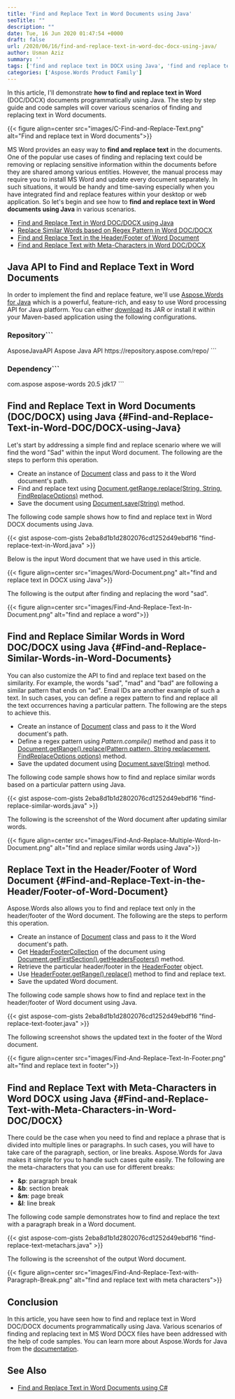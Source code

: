 ```yaml
---
title: 'Find and Replace Text in Word Documents using Java'
seoTitle: ""
description: ""
date: Tue, 16 Jun 2020 01:47:54 +0000
draft: false
url: /2020/06/16/find-and-replace-text-in-word-doc-docx-using-java/
author: Usman Aziz
summary: ''
tags: ['find and replace text in DOCX using Java', 'find and replace text in word document']
categories: ['Aspose.Words Product Family']
---
```


In this article, I'll demonstrate **how to find and replace text in Word** (DOC/DOCX) documents programmatically using Java. The step by step guide and code samples will cover various scenarios of finding and replacing text in Word documents.



{{< figure align=center src="images/C-Find-and-Replace-Text.png" alt="Find and replace text in Word documents">}}


MS Word provides an easy way to **find and replace text** in the documents. One of the popular use cases of finding and replacing text could be removing or replacing sensitive information within the documents before they are shared among various entities. However, the manual process may require you to install MS Word and update every document separately. In such situations, it would be handy and time-saving especially when you have integrated find and replace features within your desktop or web application. So let's begin and see how to **find and replace text in Word documents using Java** in various scenarios.

*   [Find and Replace Text in Word DOC/DOCX using Java][1]
*   [Replace Similar Words based on Regex Pattern in Word DOC/DOCX][2]
*   [Find and Replace Text in the Header/Footer of Word Document][3]
*   [Find and Replace Text with Meta-Characters in Word DOC/DOCX][4]

## Java API to Find and Replace Text in Word Documents

In order to implement the find and replace feature, we'll use [Aspose.Words for Java][5] which is a powerful, feature-rich, and easy to use Word processing API for Java platform. You can either [download][6] its JAR or install it within your Maven-based application using the following configurations.

### Repository```
<repository>
    <id>AsposeJavaAPI</id>
    <name>Aspose Java API</name>
    <url>https://repository.aspose.com/repo/</url>
</repository>
```

### Dependency```
<dependency>
    <groupId>com.aspose</groupId>
    <artifactId>aspose-words</artifactId>
    <version>20.5</version>
    <classifier>jdk17</classifier>
</dependency>
```

## Find and Replace Text in Word Documents (DOC/DOCX) using Java {#Find-and-Replace-Text-in-Word-DOC/DOCX-using-Java}

Let's start by addressing a simple find and replace scenario where we will find the word "Sad" within the input Word document. The following are the steps to perform this operation.

*   Create an instance of [Document][7] class and pass to it the Word document's path.
*   Find and replace text using [Document.getRange.replace(String, String, FindReplaceOptions)][8] method.
*   Save the document using [Document.save(String)][9] method.

The following code sample shows how to find and replace text in Word DOCX documents using Java.

{{< gist aspose-com-gists 2eba8d1b1d2802076cd1252d49ebdf16 "find-replace-text-in-Word.java" >}}

Below is the input Word document that we have used in this article.



{{< figure align=center src="images/Word-Document.png" alt="find and replace text in DOCX using Java">}}


The following is the output after finding and replacing the word "sad".



{{< figure align=center src="images/Find-And-Replace-Text-In-Document.png" alt="find and replace a word">}}


## Find and Replace Similar Words in Word DOC/DOCX using Java {#Find-and-Replace-Similar-Words-in-Word-Documents}

You can also customize the API to find and replace text based on the similarity. For example, the words "sad", "mad" and "bad" are following a similar pattern that ends on "ad". Email IDs are another example of such a text. In such cases, you can define a regex pattern to find and replace all the text occurrences having a particular pattern. The following are the steps to achieve this.

*   Create an instance of [Document][10] class and pass to it the Word document's path.
*   Define a regex pattern using _Pattern.compile()_ method and pass it to [Document.getRange().replace(Pattern pattern, String replacement, FindReplaceOptions options)][11] method.
*   Save the updated document using [Document.save(String)][12] method.

The following code sample shows how to find and replace similar words based on a particular pattern using Java.

{{< gist aspose-com-gists 2eba8d1b1d2802076cd1252d49ebdf16 "find-replace-similar-words.java" >}}

The following is the screenshot of the Word document after updating similar words.



{{< figure align=center src="images/Find-And-Replace-Multiple-Word-In-Document.png" alt="find and replace similar words using Java">}}


## Replace Text in the Header/Footer of Word Document {#Find-and-Replace-Text-in-the-Header/Footer-of-Word-Document}

Aspose.Words also allows you to find and replace text only in the header/footer of the Word document. The following are the steps to perform this operation.

*   Create an instance of [Document][13] class and pass to it the Word document's path.
*   Get [HeaderFooterCollection][14] of the document using [Document.getFirstSection().getHeadersFooters()][15] method.
*   Retrieve the particular header/footer in the [HeaderFooter][16] object.
*   Use [HeaderFooter.getRange().replace()][17] method to find and replace text.
*   Save the updated Word document.

The following code sample shows how to find and replace text in the header/footer of Word document using Java.

{{< gist aspose-com-gists 2eba8d1b1d2802076cd1252d49ebdf16 "find-replace-text-footer.java" >}}

The following screenshot shows the updated text in the footer of the Word document.



{{< figure align=center src="images/Find-And-Replace-Text-In-Footer.png" alt="find and replace text in footer">}}


## Find and Replace Text with Meta-Characters in Word DOCX using Java {#Find-and-Replace-Text-with-Meta-Characters-in-Word-DOC/DOCX}

There could be the case when you need to find and replace a phrase that is divided into multiple lines or paragraphs. In such cases, you will have to take care of the paragraph, section, or line breaks. Aspose.Words for Java makes it simple for you to handle such cases quite easily. The following are the meta-characters that you can use for different breaks:

*   **&p**: paragraph break
*   **&b**: section break
*   **&m**: page break 
*   **&l**: line break

The following code sample demonstrates how to find and replace the text with a paragraph break in a Word document.

{{< gist aspose-com-gists 2eba8d1b1d2802076cd1252d49ebdf16 "find-replace-text-metachars.java" >}}

The following is the screenshot of the output Word document.



{{< figure align=center src="images/Find-And-Replace-Text-with-Paragraph-Break.png" alt="find and replace text with meta characters">}}


## Conclusion

In this article, you have seen how to find and replace text in Word DOC/DOCX documents programmatically using Java. Various scenarios of finding and replacing text in MS Word DOCX files have been addressed with the help of code samples. You can learn more about Aspose.Words for Java from the [documentation][18].

## See Also

*   [Find and Replace Text in Word Documents using C#][19]




[1]: #Find-and-Replace-Text-in-Word-DOC/DOCX-using-Java
[2]: #Find-and-Replace-Similar-Words-in-Word-Documents
[3]: #Find-and-Replace-Text-in-the-Header/Footer-of-Word-Document
[4]: #Find-and-Replace-Text-with-Meta-Characters-in-Word-DOC/DOCX
[5]: https://products.aspose.com/words/java
[6]: https://downloads.aspose.com/words/java
[7]: https://apireference.aspose.com/words/java/com.aspose.words/Document
[8]: https://apireference.aspose.com/words/java/com.aspose.words/range#replace(java.lang.String,java.lang.String)
[9]: https://apireference.aspose.com/words/java/com.aspose.words/document#save(java.lang.String)
[10]: https://apireference.aspose.com/words/java/com.aspose.words/Document
[11]: https://apireference.aspose.com/words/java/com.aspose.words/range#replace(java.util.regex.Pattern,java.lang.String,com.aspose.words.FindReplaceOptions)
[12]: https://apireference.aspose.com/words/java/com.aspose.words/document#save(java.lang.String)
[13]: https://apireference.aspose.com/words/java/com.aspose.words/Document
[14]: https://apireference.aspose.com/words/java/com.aspose.words/HeaderFooterCollection
[15]: https://apireference.aspose.com/words/java/com.aspose.words/section#HeadersFooters
[16]: https://apireference.aspose.com/words/java/com.aspose.words/HeaderFooter
[17]: https://apireference.aspose.com/words/java/com.aspose.words/range#replace(java.lang.String,java.lang.String,com.aspose.words.FindReplaceOptions)
[18]: https://docs.aspose.com/display/wordsjava/Find+and+Replace
[19]: https://blog.aspose.com/2020/01/24/find-and-replace-text-in-word-documents-in-csharp-net/





